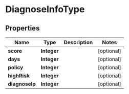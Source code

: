 

# DiagnoseInfoType


## Properties

Name | Type | Description | Notes
------------ | ------------- | ------------- | -------------
**score** | **Integer** |  |  [optional]
**days** | **Integer** |  |  [optional]
**policy** | **Integer** |  |  [optional]
**highRisk** | **Integer** |  |  [optional]
**diagnoseIp** | **Integer** |  |  [optional]



